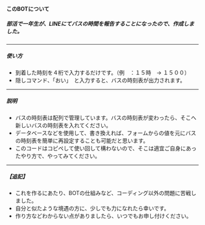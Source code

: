 #### このBOTについて

##### 部活で一年生が、LINEにてバスの時間を報告することになったので、作成しました。
---
##### 使い方
- 到着した時刻を４桁で入力するだけです。（例　：１５時　→ １５００）
- 隠しコマンド、「おい」　と入力すると、バスの時刻表が出力されます。
---
##### 説明
- バスの時刻表は配列で管理しています。バスの時刻表が変わったら、そこへ新しいバスの時刻表を入れてください。
- データベースなどを使用して、書き換えれば、フォームからの値を元にバスの時刻表を簡単に再設定することも可能だと思います。
- このコードはコピペして使い回して構わないので、そこは適宜ご自身にあったやり方で、やってみてください。
---
##### 【追記】
- これを作るにあたり、BOTの仕組みなど、コーディング以外の問題に苦戦しました。
- 自分と似たような境遇の方に、少しでも力になれたら幸いです。
- 作り方などわからない点がありましたら、いつでもお申し付けください。
